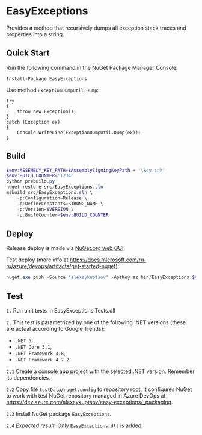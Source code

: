 # EasyExceptions #

Provides a method that recursively dumps all exception stack traces and properties into a string.

## Quick Start

Run the following command in the NuGet Package Manager Console:

```
Install-Package EasyExceptions
```

Use method `ExceptionDumpUtil.Dump`:

```
try
{
    throw new Exception();
}
catch (Exception ex)
{
    Console.WriteLine(ExceptionDumpUtil.Dump(ex));
}
```

## Build

```powershell
$env:ASSEMBLY_KEY_PATH=$AssemblySigningKeyPath + '\key.snk'
$env:BUILD_COUNTER='1234'
python prebuild.py
nuget restore src/EasyExceptions.sln
msbuild src/EasyExceptions.sln \
    -p:Configuration=Release \
    -p:DefineConstants=STRONG_NAME \
    -p:Version=$VERSION \
    -p:BuildCounter=$env:BUILD_COUNTER
```

## Deploy

Release deploy is made via
[NuGet.org web GUI](https://www.nuget.org/packages/manage/upload).

Test deploy (more info at
<https://docs.microsoft.com/ru-ru/azure/devops/artifacts/get-started-nuget>):
```powershell
nuget.exe push -Source "alexeykuptsov" -ApiKey az bin/EasyExceptions.$VERSION.nupkg
```

## Test

`1.` Run unit tests in EasyExceptions.Tests.dll

`2.` This test is parametrized by one of the following .NET versions (these  
are actual according to Google Trends):

* `.NET 5`,
* `.NET Core 3.1`,
* `.NET Framework 4.8`,
* `.NET Framework 4.7.2`.

`2.1` Create a console app project with the selected .NET version.
Remember its dependencies.

`2.2` Copy file `testData/nuget.config` to repository root.
It configures NuGet to work with test NuGet repository managed in Azure DevOps
at <https://dev.azure.com/alexeykuptsov/easy-exceptions/_packaging>.

`2.3` Install NuGet package `EasyExceptions`.

`2.4` *Expected result:*
Only `EasyExceptions.dll` is added.
